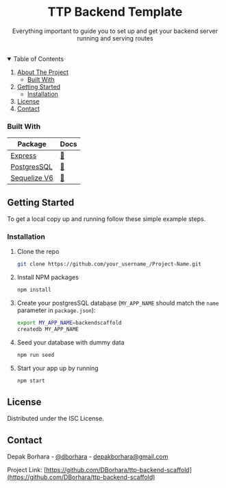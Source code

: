  <h1 align="center">TTP Backend Template</h1>

  <p align="center">
    Everything important to guide you to set up and get your backend server running and serving routes
    <br />
    <br />
    <!-- ·
    <a href="https://github.com/othneildrew/Best-README-Template/issues">Report Bug</a>
    ·
    <a href="https://github.com/othneildrew/Best-README-Template/issues">Request Feature</a> -->
  </p>
</p>

<!-- TABLE OF CONTENTS -->
<details open="open">
  <summary>Table of Contents</summary>
  <ol>
    <li>
      <a href="#about-the-project">About The Project</a>
      <ul>
        <li><a href="#built-with">Built With</a></li>
      </ul>
    </li>
    <li>
      <a href="#getting-started">Getting Started</a>
      <ul>
        <li><a href="#installation">Installation</a></li>
      </ul>
    </li>
    <li><a href="#license">License</a></li>
    <li><a href="#contact">Contact</a></li>

  </ol>
</details>

<!-- BUILT WITH -->

### Built With

| Package                                       | Docs                                               |
| --------------------------------------------- | -------------------------------------------------- |
| [Express](https://expressjs.com/)             | [:notebook:](https://expressjs.com/en/4x/api.html) |
| [PostgresSQL](https://www.postgresql.org/)    | [:notebook:](https://www.postgresql.org/docs/)     |
| [Sequelize V6](https://sequelize.org/master/) | [:notebook:](https://sequelize.org/master/)        |

<!-- GETTING STARTED -->

## Getting Started

To get a local copy up and running follow these simple example steps.

<!-- INSTALLATION -->

### Installation

1. Clone the repo

   ```sh
   git clone https://github.com/your_username_/Project-Name.git
   ```

2. Install NPM packages

   ```sh
   npm install
   ```

3. Create your postgresSQL database (`MY_APP_NAME` should match the `name`
   parameter in `package.json`):

   ```sh
   export MY_APP_NAME=backendscaffold
   createdb MY_APP_NAME
   ```

4. Seed your database with dummy data

   ```sh
   npm run seed
   ```

5. Start your app up by running

   ```sh
   npm start
   ```

<!-- LICENSE -->

## License

Distributed under the ISC License.

<!-- CONTACT -->

## Contact

Depak Borhara - [@dborhara](https://twitter.com/Dborhara) - depakborhara@gmail.com

Project Link: [https://github.com/DBorhara/ttp-backend-scaffold](https://github.com/DBorhara/ttp-backend-scaffold)
